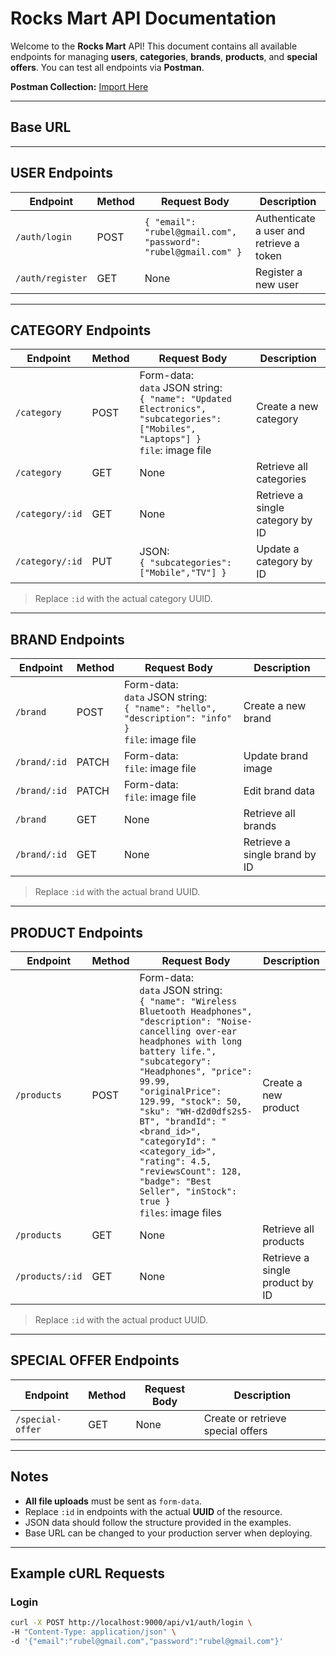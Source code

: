 # Rocks Mart API Documentation

Welcome to the **Rocks Mart** API! This document contains all available endpoints for managing **users**, **categories**, **brands**, **products**, and **special offers**. You can test all endpoints via **Postman**.

**Postman Collection:** [Import Here](https://wcc-devs.postman.co/workspace/SOLVE-MEET~db0943aa-303e-475d-a061-03d4e72c2c7b/collection/29634377-87c75dc9-25f8-4a4e-ab8c-419ab33944a7?action=share&source=collection_link&creator=29634377)  

---

## Base URL

---

## **USER Endpoints**

| Endpoint | Method | Request Body | Description |
|----------|--------|--------------|-------------|
| `/auth/login` | POST | `{ "email": "rubel@gmail.com", "password": "rubel@gmail.com" }` | Authenticate a user and retrieve a token |
| `/auth/register` | GET | None | Register a new user |

---

## **CATEGORY Endpoints**

| Endpoint | Method | Request Body | Description |
|----------|--------|--------------|-------------|
| `/category` | POST | Form-data:<br>`data` JSON string:<br>`{ "name": "Updated Electronics", "subcategories": ["Mobiles", "Laptops"] }`<br>`file`: image file | Create a new category |
| `/category` | GET | None | Retrieve all categories |
| `/category/:id` | GET | None | Retrieve a single category by ID |
| `/category/:id` | PUT | JSON:<br>`{ "subcategories": ["Mobile","TV"] }` | Update a category by ID |

> Replace `:id` with the actual category UUID.

---

## **BRAND Endpoints**

| Endpoint | Method | Request Body | Description |
|----------|--------|--------------|-------------|
| `/brand` | POST | Form-data:<br>`data` JSON string:<br>`{ "name": "hello", "description": "info" }`<br>`file`: image file | Create a new brand |
| `/brand/:id` | PATCH | Form-data:<br>`file`: image file | Update brand image |
| `/brand/:id` | PATCH | Form-data:<br>`file`: image file | Edit brand data |
| `/brand` | GET | None | Retrieve all brands |
| `/brand/:id` | GET | None | Retrieve a single brand by ID |

> Replace `:id` with the actual brand UUID.

---

## **PRODUCT Endpoints**

| Endpoint | Method | Request Body | Description |
|----------|--------|--------------|-------------|
| `/products` | POST | Form-data:<br>`data` JSON string:<br>`{ "name": "Wireless Bluetooth Headphones", "description": "Noise-cancelling over-ear headphones with long battery life.", "subcategory": "Headphones", "price": 99.99, "originalPrice": 129.99, "stock": 50, "sku": "WH-d2d0dfs2s5-BT", "brandId": "<brand_id>", "categoryId": "<category_id>", "rating": 4.5, "reviewsCount": 128, "badge": "Best Seller", "inStock": true }`<br>`files`: image files | Create a new product |
| `/products` | GET | None | Retrieve all products |
| `/products/:id` | GET | None | Retrieve a single product by ID |

> Replace `:id` with the actual product UUID.

---

## **SPECIAL OFFER Endpoints**

| Endpoint | Method | Request Body | Description |
|----------|--------|--------------|-------------|
| `/special-offer` | GET | None | Create or retrieve special offers |

---

## Notes

- **All file uploads** must be sent as `form-data`.
- Replace `:id` in endpoints with the actual **UUID** of the resource.
- JSON data should follow the structure provided in the examples.
- Base URL can be changed to your production server when deploying.

---

## Example cURL Requests

### Login
```bash
curl -X POST http://localhost:9000/api/v1/auth/login \
-H "Content-Type: application/json" \
-d '{"email":"rubel@gmail.com","password":"rubel@gmail.com"}'
